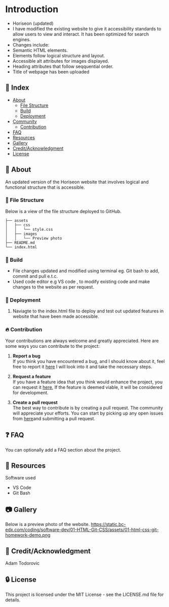 # Introduction
- Horiseon  (updated)
- I have modified the existing website to give it accessibility standards to allow users to view and interact. It has been optimized for search engines.
- Changes include:
- Semantic HTML elements.
- Elements follow logical structure and layout.
- Accessible alt attributes for images displayed.
- Heading attributes that follow seqquential order.
- Title of webpage has been uploaded


## :ledger: Index

- [About](#beginner-about)
  - [File Structure](#file_folder-file-structure)
  - [Build](#hammer-build)  
  - [Deployment](#rocket-deployment)  
- [Community](#cherry_blossom-community)
  - [Contribution](#fire-contribution)
- [FAQ](#question-faq)
- [Resources](#page_facing_up-resources)
- [Gallery](#camera-gallery)
- [Credit/Acknowledgment](#star2-creditacknowledgment)
- [License](#lock-license)

##  :beginner: About
An updated version of the Horiseon website that involves logical and functional structure that is accessible.

###  :file_folder: File Structure
Below is a view of the file structure deployed to GitHub.

```plaintext
├── assets
│   ├── css
│   │   └── style.css
│   ├── images
│   │   └── Preview photo
├── README.md
└── index.html

```



###  :hammer: Build

- File changes updated and modified using terminal eg. Git bash to add, commit and pull e.t.c.
- Used code editor e.g VS code , to modify existing code and make changes to the website as per request.


### :rocket: Deployment
1. Naviagte to the index.html file to deploy and test out updated features in website that have been made accessible.

 ###  :fire: Contribution

 Your contributions are always welcome and greatly appreciated. Here are some ways you can contribute to the project:

 1. **Report a bug** <br>
 If you think you have encountered a bug, and I should know about it, feel free to report it [here]() I will look into it and take the necessary steps.
 
 2. **Request a feature** <br>
 If you have a feature idea that you think would enhance the project, you can request it [here](), If the feature is deemed viable, it will be considered for development. 

 3. **Create a pull request** <br>
 The best way to contribute is by creating a pull request. The community will appreciate your efforts. You can start by picking up any open issues from [here]()and submitting a pull request.


## :question: FAQ
You can optionally add a FAQ section about the project.

##  :page_facing_up: Resources
Software used
- VS Code
- Git Bash

##  :camera: Gallery
Below is a preview photo of the website.
https://static.bc-edx.com/coding/software-dev/01-HTML-Git-CSS/assets/01-html-css-git-homework-demo.png

## :star2: Credit/Acknowledgment
Adam Todorovic

##  :lock: License
This project is licensed under the MIT License - see the LICENSE.md file for details.

